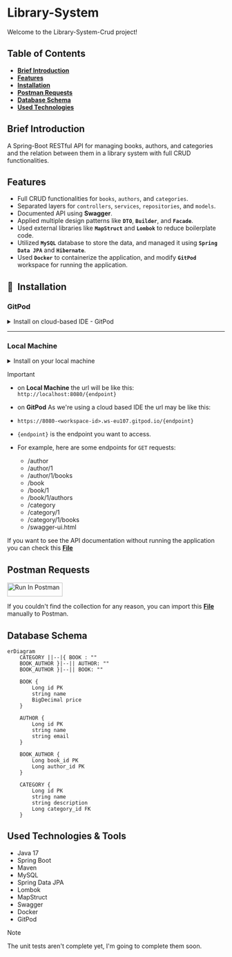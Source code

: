 # Library-System

Welcome to the Library-System-Crud project!

## Table of Contents
- **[Brief Introduction](#brief-introduction)**
- **[Features](#features)**
- **[Installation](#installation)**
- **[Postman Requests](postman-requests)**
- **[Database Schema](#database-schema)**
- **[Used Technologies](#used-technologies)**

## <a name="brief-introduction"></a> Brief Introduction

A Spring-Boot RESTful API for managing books, authors, and categories and the relation between them in a library system with full CRUD functionalities.

## <a name="features"></a> Features

- Full CRUD functionalities for `books`, `authors`, and `categories`.
- Separated layers for `controllers`, `services`, `repositories`, and `models`.
- Documented API using **Swagger**.
- Applied multiple design patterns like **`DTO`**, **`Builder`**, and **`Facade`**.
- Used external libraries like **`MapStruct`** and **`Lombok`** to reduce boilerplate code.
- Utilized **`MySQL`** database to store the data, and managed it using **`Spring Data JPA`** and **`Hibernate`**.
- Used **`Docker`** to containerize the application, and modify **`GitPod`** workspace for running the application.

## <a name="installation"></a> 🚀&nbsp; Installation

### GitPod

<details>

<summary>Install on cloud-based IDE - GitPod</summary>

<br>

[![Open in Gitpod](https://gitpod.io/button/open-in-gitpod.svg)](https://gitpod.io/#https://github.com/Zeyad2003/Library-System-Crud)

1. Open the project in GitPod using the button above.
    - It will take about 2 or 3 minutes to build the workspace.

2. Open the terminal, and download the required tools
    - Maven
       ```shell
       sudo apt install maven -y
       ```
    - Java 17 (Press `y` after complete for using java 17)
       ```shell
       source "$HOME/.sdkman/bin/sdkman-init.sh"
       sdk install java 17.0.10.fx-zulu
       ```

3. Prepare the database with random sample data:
   ```shell
   mysql -u root < ./src/main/resources/prepare.sql
   ```

4. Build and run the application using Maven
   ```shell
    mvn spring-boot:run
    ```

5. Check the ports page and navigate to the link that has the port 8080:

   ![port](https://github.com/Zeyad2003/Library-System-Crud/assets/87117386/f5d9b086-89c5-4734-b74f-565c98e107b3)

</details>

---

### Local Machine

<details>
<summary>Install on your local machine</summary>

First, make sure you install the following tools:

- Java 17
- Maven
- MySQL

Once you have the required tools installed, follow these steps to install the Bank Management System:

1. Clone this repository:
    ```shell
       git clone https://github.com/Zeyad2003/Library-System-Crud.git
    ```

2. Navigate to the project directory:
    ```shell
    cd Library-System-Crud
    ```

3. Prepare the database with random sample data:
   ```shell
   mysql -u root < ./src/main/resources/db/prepare.sql
   ```

4. Build and run the application using Maven
    ```shell
    mvn spring-boot:run
    ```

5. Access the application endpoints via: `http://localhost:8080`

</details>

> [!IMPORTANT]
>
> - on **Local Machine** the url will be like this: `http://localhost:8080/{endpoint}`
> - on **GitPod** As we're using a cloud based IDE the url may be like this:
> - `https://8080-<workspace-id>.ws-eu107.gitpod.io/{endpoint}`
> - `{endpoint}` is the endpoint you want to access.
>
> - For example, here are some endpoints for `GET` requests:
>   - /author
>   - /author/1
>   - /author/1/books
>   - /book
>   - /book/1
>   - /book/1/authors
>   - /category
>   - /category/1
>   - /category/1/books
>   - /swagger-ui.html

If you want to see the API documentation without running the application you can check this **[File](./src/main/resources/End-Points-Docs.md)**

## <a name="postman-requests"></a> Postman Requests

[<img src="https://run.pstmn.io/button.svg" alt="Run In Postman" style="width: 128px; height: 32px;">](https://app.getpostman.com/run-collection/29664655-3c9d7b36-1419-4146-861f-32c8a74d11b5?action=collection%2Ffork&source=rip_markdown&collection-url=entityId%3D29664655-3c9d7b36-1419-4146-861f-32c8a74d11b5%26entityType%3Dcollection%26workspaceId%3D5c59c674-7712-4a15-b429-da6b703c2752)

If you couldn't find the collection for any reason, you can import this **[File](./src/main/resources/Library-System.postman_collection.json)** manually to Postman.

## <a name="database-schema"></a> Database Schema

```mermaid
erDiagram
    CATEGORY ||--|{ BOOK : ""
    BOOK_AUTHOR }|--|| AUTHOR: ""
    BOOK_AUTHOR }|--|| BOOK: ""

    BOOK {
        Long id PK
        string name
        BigDecimal price
    }

    AUTHOR {
        Long id PK
        string name
        string email
    }

    BOOK_AUTHOR {
        Long book_id PK
        Long author_id PK
    }

    CATEGORY {
        Long id PK
        string name
        string description    
        Long category_id FK
    }
```

## <a name="used-technologies"></a> Used Technologies & Tools

- Java 17
- Spring Boot
- Maven
- MySQL
- Spring Data JPA
- Lombok
- MapStruct
- Swagger
- Docker
- GitPod

> [!NOTE]
> The unit tests aren't complete yet, I'm going to complete them soon.
